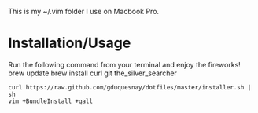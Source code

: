 This is my ~/.vim folder I use on Macbook Pro.

Installation/Usage
==================

Run the following command from your terminal and enjoy the fireworks!
    brew update
    brew install curl git the_silver_searcher

    curl https://raw.github.com/gduquesnay/dotfiles/master/installer.sh | sh
    vim +BundleInstall +qall
